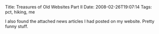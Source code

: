 Title: Treasures of Old Websites Part II
Date: 2008-02-26T19:07:14
Tags: pct, hiking, me


I also found the attached news articles I had posted on my website. Pretty funny stuff.